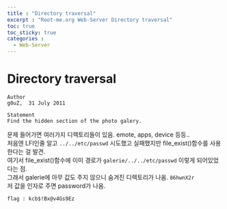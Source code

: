 ```yaml
---
title : "Directory traversal"
excerpt : "Root-me.org Web-Server Directory traversal"
toc: true
toc_sticky: true
categories :
  - Web-Server
---
```


# Directory traversal
```
Author
g0uZ,  31 July 2011

Statement
Find the hidden section of the photo galery.
```
문제 들어가면 여러가지 디렉토리들이 있음. emote, apps, device 등등..  
처음엔 LFI인줄 알고 ```../../etc/passwd``` 시도했고 실패했지만 file_exist()함수를 사용한다는 걸 발견.  
여기서 file_exist()함수에 이미 경로가 ```galerie/../../etc/passwd``` 이렇게 되어있었다는 점.  
그래서 galerie에 아무 값도 주지 않으니 숨겨진 디렉토리가 나옴. ```86hwnX2r```  
저 값을 인자로 주면 password가 나옴. 
```
flag : kcb$!Bx@v4Gs9Ez 
```